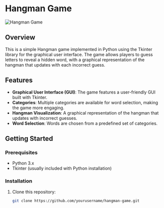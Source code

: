 # Hangman Game

![Hangman Game](https://via.placeholder.com/600x400.png?text=Hangman+Game) <!-- Replace this URL with the actual URL of your project image -->

## Overview

This is a simple Hangman game implemented in Python using the Tkinter library for the graphical user interface. The game allows players to guess letters to reveal a hidden word, with a graphical representation of the hangman that updates with each incorrect guess.

## Features

- **Graphical User Interface (GUI)**: The game features a user-friendly GUI built with Tkinter.
- **Categories**: Multiple categories are available for word selection, making the game more engaging.
- **Hangman Visualization**: A graphical representation of the hangman that updates with incorrect guesses.
- **Word Selection**: Words are chosen from a predefined set of categories.

## Getting Started

### Prerequisites

- Python 3.x
- Tkinter (usually included with Python installation)

### Installation

1. Clone this repository:
   ```bash
   git clone https://github.com/yourusername/hangman-game.git

